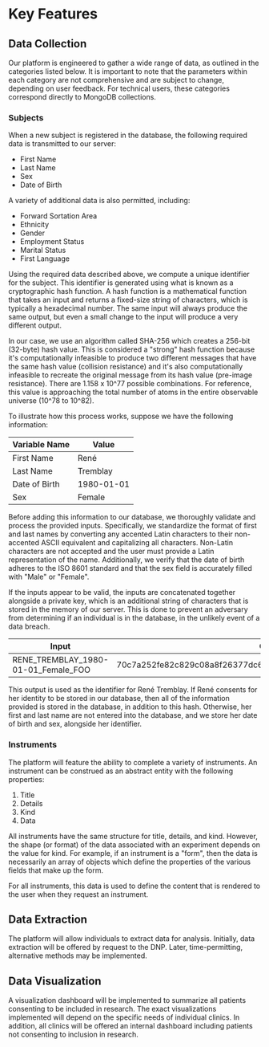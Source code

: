 # Key Features

## Data Collection

Our platform is engineered to gather a wide range of data, as outlined in the categories listed below. It is important to note that the parameters within each category are not comprehensive and are subject to change, depending on user feedback. For technical users, these categories correspond directly to MongoDB collections.

### Subjects

When a new subject is registered in the database, the following required data is transmitted to our server:
- First Name
- Last Name
- Sex
- Date of Birth

A variety of additional data is also permitted, including:
- Forward Sortation Area
- Ethnicity
- Gender
- Employment Status
- Marital Status
- First Language

Using the required data described above, we compute a unique identifier for the subject. This identifier is generated using what is known as a cryptographic hash function. A hash function is a mathematical function that takes an input and returns a fixed-size string of characters, which is typically a hexadecimal number. The same input will always produce the same output, but even a small change to the input will produce a very different output.

In our case, we use an algorithm called SHA-256 which creates a 256-bit (32-byte) hash value. This is considered a "strong" hash function because it's computationally infeasible to produce two different messages that have the same hash value (collision resistance) and it's also computationally infeasible to recreate the original message from its hash value (pre-image resistance). There are 1.158 x 10^77 possible combinations. For reference, this value is approaching the total number of atoms in the entire observable universe (10^78 to 10^82).

To illustrate how this process works, suppose we have the following information:

| Variable Name | Value       |
| ------------- | ----------- |
| First Name    | René        |
| Last Name     | Tremblay    | 
| Date of Birth | 1980-01-01  | 
| Sex           | Female      | 

Before adding this information to our database, we thoroughly validate and process the provided inputs. Specifically, we standardize the format of first and last names by converting any accented Latin characters to their non-accented ASCII equivalent and capitalizing all characters. Non-Latin characters are not accepted and the user must provide a Latin representation of the name. Additionally, we verify that the date of birth adheres to the ISO 8601 standard and that the sex field is accurately filled with "Male" or "Female". 

If the inputs appear to be valid, the inputs are concatenated together alongside a private key, which is an additional string of characters that is stored in the memory of our server. This is done to prevent an adversary from determining if an individual is in the database, in the unlikely event of a data breach.

| Input                               | Output                                                           |
| ----------------------------------- | ---------------------------------------------------------------- |
| RENE_TREMBLAY_1980-01-01_Female_FOO | 70c7a252fe82c829c08a8f26377dc600c18966eff2a294e724863480559561fc |

This output is used as the identifier for René Tremblay. If René consents for her identity to be stored in our database, then all of the information provided is stored in the database, in addition to this hash. Otherwise, her first and last name are not entered into the database, and we store her date of birth and sex, alongside her identifier.

### Instruments

The platform will feature the ability to complete a variety of instruments. An instrument can be construed as an abstract entity with the following properties:

1. Title
2. Details
3. Kind
4. Data

All instruments have the same structure for title, details, and kind. However, the shape (or format) of the data associated with an experiment depends on the value for kind. For example, if an instrument is a "form", then the data is necessarily an array of objects which define the properties of the various fields that make up the form. 

For all instruments, this data is used to define the content that is rendered to the user when they request an instrument. 

## Data Extraction

The platform will allow individuals to extract data for analysis. Initially, data extraction will be offered by request to the DNP. Later, time-permitting, alternative methods may be implemented. 

## Data Visualization

A visualization dashboard will be implemented to summarize all patients consenting to be included in research. The exact visualizations implemented will depend on the specific needs of individual clinics. In addition, all clinics will be offered an internal dashboard including patients not consenting to inclusion in research.
